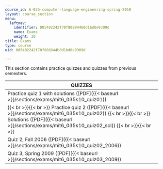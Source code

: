 ```yaml
---
course_id: 6-035-computer-language-engineering-spring-2010
layout: course_section
menu:
  leftnav:
    identifier: 085402242f70f808844b0d1bd0e9309d
    name: Exams
    weight: 30
title: Exams
type: course
uid: 085402242f70f808844b0d1bd0e9309d

---
```


This section contains practice quizzes and quizzes from previous semesters.

| QUIZZES |
| --- |
| Practice quiz 1 with solutions ([PDF]({{< baseurl >}}/sections/exams/mit6_035s10_quiz01)) |
|  {{< br >}}{{< br >}} Practice quiz 2 ([PDF]({{< baseurl >}}/sections/exams/mit6_035s10_quiz02)) {{< br >}}{{< br >}} Solutions ([PDF]({{< baseurl >}}/sections/exams/mit6_035s10_quiz02_sol)) {{< br >}}{{< br >}}  |
| Quiz 2, Fall 2006 ([PDF]({{< baseurl >}}/sections/exams/mit6_035s10_quiz02_2006)) |
| Quiz 3, Spring 2009 ([PDF]({{< baseurl >}}/sections/exams/mit6_035s10_quiz03_2009))
